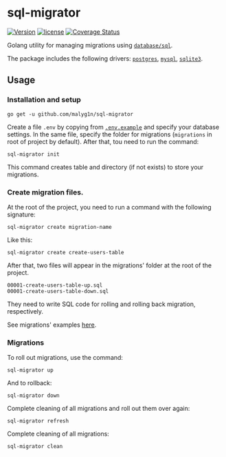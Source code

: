 # sql-migrator

[![Version](https://img.shields.io/badge/version-v0.0.8-green.svg)](https://github.com/malyg1n/sql-migrator/releases)
[![license](http://img.shields.io/badge/license-MIT-red.svg?style=flat)](https://github.com/malyg1n/sql-migrator/blob/master/LICENSE.md)
[![Coverage Status](https://coveralls.io/repos/github/malyg1n/sql-migrator/badge.svg?branch=master)](https://coveralls.io/github/malyg1n/sql-migrator?branch=master)

Golang utility for managing migrations using [`database/sql`](https://golang.org/pkg/database/sql).

The package includes the following drivers: [`postgres`](https://github.com/lib/pq), [`mysql`](https://github.com/go-sql-driver/mysql), [`sqlite3`](https://github.com/mattn/go-sqlite3).
## Usage

### Installation and setup
```
go get -u github.com/malyg1n/sql-migrator
```
Create a file `.env` by copying from [`.env.example`](https://github.com/malyg1n/sql-migrator/tree/master/examples/.env.example) and specify your database settings.
In the same file, specify the folder for migrations (`migrations` in root of project by default). 
After that, tou need to run the command:
```bigquery
sql-migrator init
```
This command creates table and directory (if not exists) to store your migrations.
### Create migration files.
At the root of the project, you need to run a command with the following signature:
```bigquery
sql-migrator create migration-name
```
Like this:
```bigquery
sql-migrator create create-users-table
```
After that, two files will appear in the migrations' folder at the root of the project.
```bigquery
00001-create-users-table-up.sql
00001-create-users-table-down.sql
```
They need to write SQL code for rolling and rolling back migration, respectively.

See migrations' examples [here](https://github.com/malyg1n/sql-migrator/tree/master/examples).
### Migrations
To roll out migrations, use the command:
```bigquery
sql-migrator up
```
And to rollback:
```bigquery
sql-migrator down
```
Complete cleaning of all migrations and roll out them over again:
```bigquery
sql-migrator refresh
```
Complete cleaning of all migrations:
```bigquery
sql-migrator clean
```
